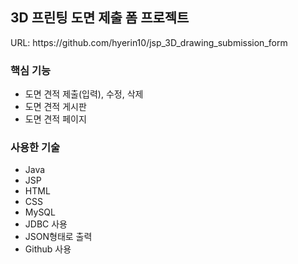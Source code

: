 <h2>3D 프린팅 도면 제출 폼 프로젝트</h2>
URL: https://github.com/hyerin10/jsp_3D_drawing_submission_form

<h3>핵심 기능</h3>
<ul>
  <li>도면 견적 제출(입력), 수정, 삭제</li>
  <li>도면 견적 게시판</li>
  <li>도면 견적 페이지</li>
</ul>
<h3>사용한 기술</h3>
<ul>
  <li>Java</li>
  <li>JSP</li>
  <li>HTML</li>
  <li>CSS</li>
  <li>MySQL</li>
  <li>JDBC 사용</li>
  <li>JSON형태로 출력</li>
  <li>Github 사용</li>
</ul>

